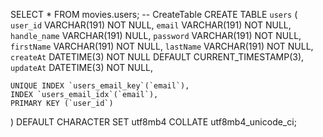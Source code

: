SELECT \* FROM movies.users;
-- CreateTable
CREATE TABLE `users` (
`user_id` VARCHAR(191) NOT NULL,
`email` VARCHAR(191) NOT NULL,
`handle_name` VARCHAR(191) NULL,
`password` VARCHAR(191) NOT NULL,
`firstName` VARCHAR(191) NOT NULL,
`lastName` VARCHAR(191) NOT NULL,
`createAt` DATETIME(3) NOT NULL DEFAULT CURRENT_TIMESTAMP(3),
`updateAt` DATETIME(3) NOT NULL,

    UNIQUE INDEX `users_email_key`(`email`),
    INDEX `users_email_idx`(`email`),
    PRIMARY KEY (`user_id`)

) DEFAULT CHARACTER SET utf8mb4 COLLATE utf8mb4_unicode_ci;
